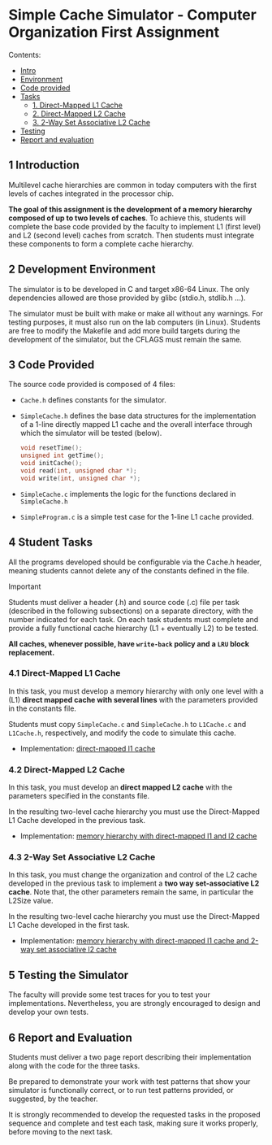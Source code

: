# Simple Cache Simulator - Computer Organization First Assignment
Contents:
- [Intro](#1-introduction)
- [Environment](#2-development-environment)
- [Code provided](#3-code-provided)
- [Tasks](#4-student-tasks)
    - [1. Direct-Mapped L1 Cache](#41-direct-mapped-l1-cache)
    - [2. Direct-Mapped L2 Cache](#42-direct-mapped-l2-cache)
    - [3. 2-Way Set Associative L2 Cache](#43-2-way-set-associative-l2-cache)
- [Testing](#5-testing-the-simulator)
- [Report and evaluation](#6-report-and-evaluation)

## 1 Introduction
Multilevel cache hierarchies are common in today computers with the first levels of caches integrated in the processor chip.<br>

**The goal of this assignment is the development of a memory hierarchy composed of up to two levels of caches**. To achieve this, students will complete the base code provided by the faculty to implement L1 (first level) and L2 (second level) caches from scratch. Then students must integrate these components to form a complete cache hierarchy.

## 2 Development Environment
The simulator is to be developed in C and target x86-64 Linux. The only dependencies allowed are those provided by glibc (stdio.h, stdlib.h ...).<br>

The simulator must be built with make or make all without any warnings. For testing purposes, it must also run on the lab computers (in Linux).
Students are free to modify the Makefile and add more build targets during the development of the simulator, but the CFLAGS must remain the same.


## 3 Code Provided
The source code provided is composed of 4 files:
- `Cache.h` defines constants for the simulator.
- `SimpleCache.h` defines the base data structures for the implementation of a 1-line directly mapped L1 cache and the overall interface through which the simulator will be tested (below).

    ```C
    void resetTime();
    unsigned int getTime();
    void initCache();
    void read(int, unsigned char *);
    void write(int, unsigned char *);
    ```

- `SimpleCache.c` implements the logic for the functions declared in `SimpleCache.h`
- `SimpleProgram.c` is a simple test case for the 1-line L1 cache provided.


## 4 Student Tasks
All the programs developed should be configurable via the Cache.h header, meaning students cannot delete any of the constants defined in the file.<br>

> [!IMPORTANT]
> Students must deliver a header (.h) and source code (.c) file per task (described in the following subsections) on a separate directory, with the number indicated for each task. On each task students must complete and provide a fully functional cache hierarchy (L1 + eventually L2) to be tested.

**All caches, whenever possible, have `write-back` policy and a `LRU` block replacement.**

### 4.1 Direct-Mapped L1 Cache
In this task, you must develop a memory hierarchy with only one level with a (L1) **direct mapped cache with several lines** with the parameters provided in the constants file.<br>

Students must copy `SimpleCache.c` and `SimpleCache.h` to `L1Cache.c` and `L1Cache.h`, respectively, and modify the code to simulate this cache.<br>

- Implementation: [direct-mapped l1 cache](task1/)

### 4.2 Direct-Mapped L2 Cache
In this task, you must develop an **direct mapped L2 cache** with the parameters specified in the constants file.<br>

In the resulting two-level cache hierarchy you must use the Direct-Mapped L1 Cache developed in the previous task.<br>

- Implementation: [memory hierarchy with direct-mapped l1 and l2 cache](task2/)

### 4.3 2-Way Set Associative L2 Cache
In this task, you must change the organization and control of the L2 cache developed in the previous task to implement a **two way set-associative L2 cache**. Note that, the other parameters remain the same, in particular the L2Size value.<br>

In the resulting two-level cache hierarchy you must use the Direct-Mapped L1 Cache developed in the first task.<br>

- Implementation: [memory hierarchy with direct-mapped l1 cache and 2-way set associative l2 cache](task3/)

## 5 Testing the Simulator
The faculty will provide some test traces for you to test your implementations. Nevertheless, you are strongly encouraged to design and develop your own tests.

## 6 Report and Evaluation
Students must deliver a two page report describing their implementation along with the code for the three tasks.<br>

Be prepared to demonstrate your work with test patterns that show your simulator is functionally correct, or to run test patterns provided, or suggested, by the teacher.<br>

It is strongly recommended to develop the requested tasks in the proposed sequence and complete and test each task, making sure it works properly, before moving to the next task.
